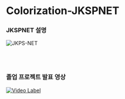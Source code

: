 # Colorization-JKSPNET

### JKSPNET 설명
![JKPS-NET](./JKPS-NET.png)

<br><br>

### 졸업 프로젝트 발표 영상

[![Video Label](http://img.youtube.com/vi/-tyhH_AS-o8/0.jpg)](https://youtu.be/-tyhH_AS-o8)





